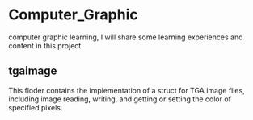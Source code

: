 # Computer_Graphic
computer graphic learning, I will share some learning experiences and content in this project.

## tgaimage

This floder contains the implementation of a struct for TGA image files, including image reading, writing, and getting or setting the color of specified pixels.